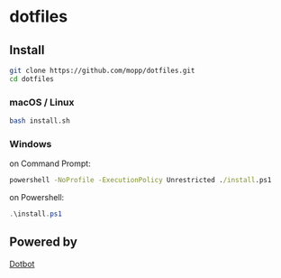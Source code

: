 # dotfiles

## Install

```sh
git clone https://github.com/mopp/dotfiles.git
cd dotfiles
```

### macOS / Linux

```sh
bash install.sh
```

### Windows

on Command Prompt:

```bat
powershell -NoProfile -ExecutionPolicy Unrestricted ./install.ps1
```

on Powershell:

```powershell
.\install.ps1
```

## Powered by

[Dotbot](https://github.com/anishathalye/dotbot)
